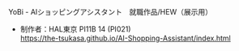YoBi - AIショッピングアシスタント　就職作品/HEW（展示用）　
- 制作者：HAL東京 PI11B 14 (PI021)  
https://the-tsukasa.github.io/AI-Shopping-Assistant/index.html

        

